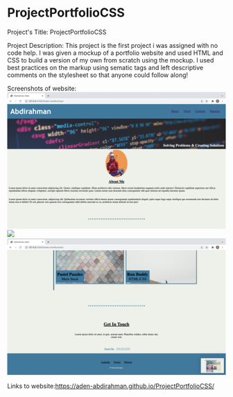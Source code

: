 # ProjectPortfolioCSS

Project's Title: ProjectPortfolioCSS

Project Description: This project is the first project i was assigned with no code help. I was given a mockup of a portfolio website and used HTML and CSS to build a version of my own from scratch using the mockup. I used best practices on the markup using sematic tags and left descriptive comments on the stylesheet so that anyone could follow along!

Screenshots of website:
![](assets/images/screenshot1.png)
![](assets/images/screenshot2.png)
![](assets/images/screenshot3.png)

Links to website:https://aden-abdirahman.github.io/ProjectPortfolioCSS/
